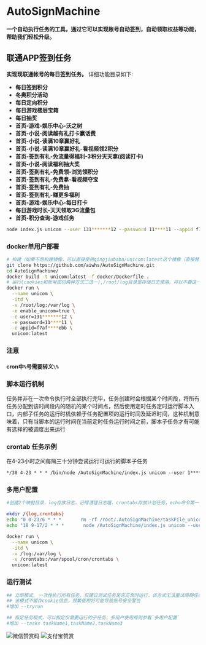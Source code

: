 # AutoSignMachine

**一个自动执行任务的工具，通过它可以实现账号自动签到，自动领取权益等功能，帮助我们轻松升级。**


## 联通APP签到任务
**实现现联通帐号的每日签到任务。**
详细功能目录如下:

* **每日签到积分**
* **冬奥积分活动**
* **每日定向积分**
* **每日游戏楼层宝箱**
* **每日抽奖**
* **首页-游戏-娱乐中心-沃之树**
* **首页-小说-阅读越有礼打卡赢话费**
* **首页-小说-读满10章赢好礼**
* **首页-小说-读满10章赢好礼-看视频领2积分**
* **首页-签到有礼-免流量得福利-3积分天天拿(阅读打卡)**
* **首页-小说-阅读福利抽大奖**
* **首页-签到有礼-免费领-浏览领积分**
* **首页-签到有礼-免费拿-看视频夺宝**
* **首页-签到有礼-免费抽**
* **首页-签到有礼-赚更多福利**
* **首页-游戏-娱乐中心-每日打卡**
* **每日游戏时长-天天领取3G流量包**
* **首页-积分查询-游戏任务**

```sh
node index.js unicom --user 131*******12 --password 11****11 --appid f7af****ebb
```

### docker单用户部署
```sh
# 构建（如果不想构建镜像，可以直接使用qingjiubaba/unicom:latest这个镜像（直接替换docker命令的最下面一行即可），会根据情况，选择更新）
git clone https://github.com/aiwhs/AutoSignMachine.git
cd AutoSignMachine/
docker build -t unicom:latest -f docker/Dockerfile .
# 运行(cookies和账号密码两种方式二选一),/root/log目录是存储日志使用，可以不要这一行参数
docker run \
  --name unicom \
  -itd \
  -v /root/log:/var/log \
  -e enable_unicom=true \
  -e user=131*******12 \
  -e password=11****11 \
  -e appid=f7af****ebb \
  unicom:latest
```

### 注意
#### cron中`%`号需要转义`\%`

### 脚本运行机制
任务并非在一次命令执行时全部执行完毕，任务创建时会根据某个时间段，将所有任务分配到该时间段内的随机的某个时间点，然后使用定时任务定时运行脚本入口，内部子任务的运行时机依赖于任务配置项的运行时间及延迟时间，这种机制意味着，只有当脚本的运行时间在当前定时任务运行时间之前，脚本子任务才有可能有选择的被调度出来运行

### crontab 任务示例
在4-23小时之间每隔三十分钟尝试运行可运行的脚本子任务
```txt
*/30 4-23 * * * /bin/node /AutoSignMachine/index.js unicom --user 1******5 --password 7****** --appid 1************9
```

### 多用户配置

```sh
#创建2个映射目录，log存放日志，记得清理日志哦，crontabs存放计划任务，echo命令第一条只执行一个，第二条有多少个用户，就配置多少条，时间可以自定义

mkdir /{log,crontabs}
echo "0 0-23/6 * * *       rm -rf /root/.AutoSignMachine/taskFile_unicom_*" >>/crontabs/root
echo "10 9-17/2 * * *       node /AutoSignMachine/index.js unicom --user 1******5 --password 7****** --appid 1************9 >/var/log/1******5log.\$(date +%F-%T)" >>/crontabs/root

docker run \
  --name unicom \
  -itd \
  -v /log:/var/log \
  -v /crontabs:/var/spool/cron/crontabs \
  unicom:latest
```

### 运行测试
```sh
## 立即模式, 一次性执行所有任务，仅建议测试任务是否正常时运行，该方式无法重试周期任务
## 该模式不缓存cookie信息，频繁使用将可能导致账号安全警告
#增加 --tryrun

## 指定任务模式，可以指定仅需要运行的子任务，多用户使用规则参看`多用户配置`
#增加 --tasks taskName1,taskName2,taskName3
```
![微信赞赏码](https://k3c.top/img/reward/wechat.png)
![支付宝赞赏](https://k3c.top/img/reward/alipay.jpg)
